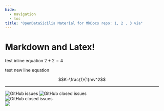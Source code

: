 ```yaml
---
hide:
  - navigation
  - toc
title: "OpenDataSicilia Material for MkDocs repo: 1, 2 , 3 via"
---
```


# Markdown and Latex!

test inline equation $2+2=4$

test new line equation

$$K=\frac{1}{1}mv^2$$

---

![GitHub issues](https://img.shields.io/github/issues/opendatasicilia/ods-mkdocs-material?color=red)
![GitHub closed issues](https://img.shields.io/github/issues-closed/opendatasicilia/ods-mkdocs-material?color=green) <br>
![GitHub closed issues](https://img.shields.io/badge/base_del_progetto_di_documentazione-MKDocs_material-blue) <br>
<img src="https://img.shields.io/badge/GitHub-per_la_generazione_del_codice-red.svg?style=popout&logo=GitHub&logoColor=red" />
